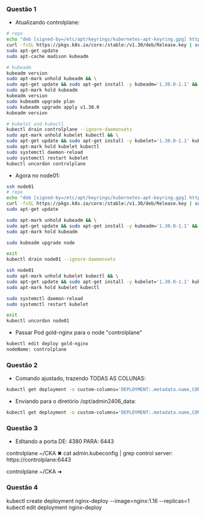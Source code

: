 


### Questão 1


- Atualizando controlplane:

~~~~bash
# repo
echo "deb [signed-by=/etc/apt/keyrings/kubernetes-apt-keyring.gpg] https://pkgs.k8s.io/core:/stable:/v1.30/deb/ /" | sudo tee /etc/apt/sources.list.d/kubernetes.list
curl -fsSL https://pkgs.k8s.io/core:/stable:/v1.30/deb/Release.key | sudo gpg --dearmor -o /etc/apt/keyrings/kubernetes-apt-keyring.gpg
sudo apt-get update
sudo apt-cache madison kubeadm

# kubeadm
kubeadm version
sudo apt-mark unhold kubeadm && \
sudo apt-get update && sudo apt-get install -y kubeadm='1.30.0-1.1' && \
sudo apt-mark hold kubeadm
kubeadm version
sudo kubeadm upgrade plan
sudo kubeadm upgrade apply v1.30.0
kubeadm version

# kubelet and kubectl
kubectl drain controlplane --ignore-daemonsets
sudo apt-mark unhold kubelet kubectl && \
sudo apt-get update && sudo apt-get install -y kubelet='1.30.0-1.1' kubectl='1.30.0-1.1' && \
sudo apt-mark hold kubelet kubectl
sudo systemctl daemon-reload
sudo systemctl restart kubelet
kubectl uncordon controlplane
~~~~



- Agora no node01:

~~~~bash
ssh node01
# repo
echo "deb [signed-by=/etc/apt/keyrings/kubernetes-apt-keyring.gpg] https://pkgs.k8s.io/core:/stable:/v1.30/deb/ /" | sudo tee /etc/apt/sources.list.d/kubernetes.list
curl -fsSL https://pkgs.k8s.io/core:/stable:/v1.30/deb/Release.key | sudo gpg --dearmor -o /etc/apt/keyrings/kubernetes-apt-keyring.gpg
sudo apt-get update

sudo apt-mark unhold kubeadm && \
sudo apt-get update && sudo apt-get install -y kubeadm='1.30.0-1.1' && \
sudo apt-mark hold kubeadm

sudo kubeadm upgrade node

exit
kubectl drain node01 --ignore-daemonsets

ssh node01
sudo apt-mark unhold kubelet kubectl && \
sudo apt-get update && sudo apt-get install -y kubelet='1.30.0-1.1' kubectl='1.30.0-1.1' && \
sudo apt-mark hold kubelet kubectl

sudo systemctl daemon-reload
sudo systemctl restart kubelet

exit
kubectl uncordon node01
~~~~



- Passar Pod gold-nginx para o node "controlplane"
~~~~bash
kubectl edit deploy gold-nginx
nodeName: controlplane
~~~~









### Questão 2


- Comando ajustado, trazendo TODAS AS COLUNAS:

~~~~bash
kubectl get deployment -o custom-columns='DEPLOYMENT:.metadata.name,CONTAINER_IMAGE:.spec.template.spec.containers[*].image,READY_REPLICAS:status.readyReplicas,NAMESPACE:.metadata.namespace' -n admin2406
~~~~

- Enviando para o diretório /opt/admin2406_data:

~~~~bash
kubectl get deployment -o custom-columns='DEPLOYMENT:.metadata.name,CONTAINER_IMAGE:.spec.template.spec.containers[*].image,READY_REPLICAS:status.readyReplicas,NAMESPACE:.metadata.namespace' -n admin2406 > /opt/admin2406_data
~~~~








### Questão 3

- Editando a porta
DE:
4380
PARA:
6443


controlplane ~/CKA ✖ cat admin.kubeconfig  | grep control
    server: https://controlplane:6443

controlplane ~/CKA ➜  







### Questão 4
kubectl create deployment nginx-deploy --image=nginx:1.16 --replicas=1
kubectl edit deployment nginx-deploy